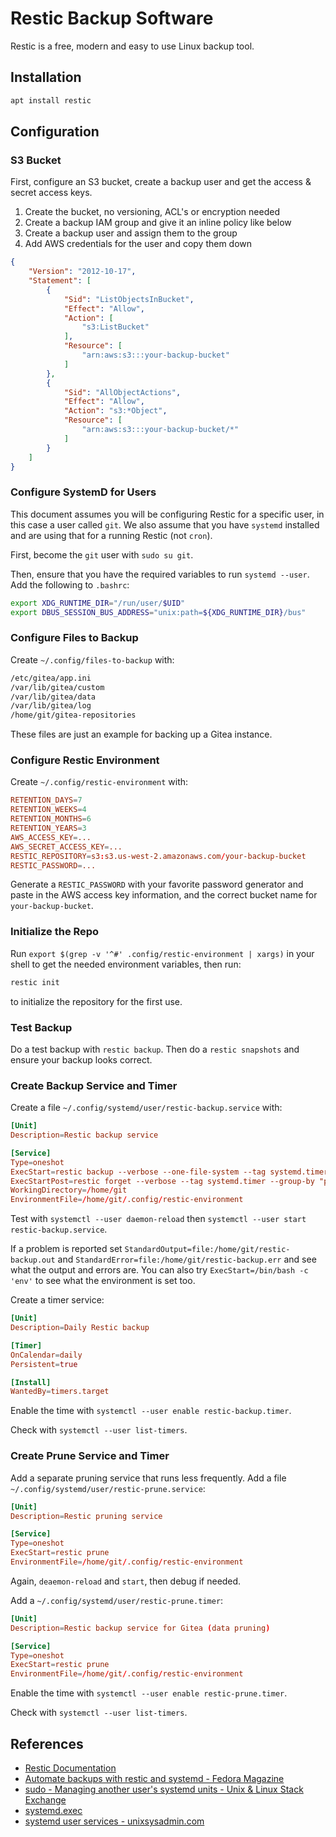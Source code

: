 # Restic Backup Software

Restic is a free, modern and easy to use Linux backup tool.

## Installation

```sh
apt install restic
```

## Configuration

### S3 Bucket

First, configure an S3 bucket, create a backup user and get the access & secret access keys.

1. Create the bucket, no versioning, ACL's or encryption needed
2. Create a backup IAM group and give it an inline policy like below
3. Create a backup user and assign them to the group
4. Add AWS credentials for the user and copy them down

```json
{
    "Version": "2012-10-17",
    "Statement": [
        {
            "Sid": "ListObjectsInBucket",
            "Effect": "Allow",
            "Action": [
                "s3:ListBucket"
            ],
            "Resource": [
                "arn:aws:s3:::your-backup-bucket"
            ]
        },
        {
            "Sid": "AllObjectActions",
            "Effect": "Allow",
            "Action": "s3:*Object",
            "Resource": [
                "arn:aws:s3:::your-backup-bucket/*"
            ]
        }
    ]
}
```

### Configure SystemD for Users

This document assumes you will be configuring Restic for a specific user, in this case a user called `git`.  We also assume that you have `systemd` installed and are using that for a running Restic (not `cron`).

First, become the `git` user with `sudo su git`.

Then, ensure that you have the required variables to run `systemd --user`.  Add the following to `.bashrc`:

```bash
export XDG_RUNTIME_DIR="/run/user/$UID"
export DBUS_SESSION_BUS_ADDRESS="unix:path=${XDG_RUNTIME_DIR}/bus"
```

### Configure Files to Backup

Create `~/.config/files-to-backup` with:

```txt
/etc/gitea/app.ini
/var/lib/gitea/custom
/var/lib/gitea/data
/var/lib/gitea/log
/home/git/gitea-repositories
```

These files are just an example for backing up a Gitea instance.

### Configure Restic Environment

Create `~/.config/restic-environment` with:

```conf
RETENTION_DAYS=7
RETENTION_WEEKS=4
RETENTION_MONTHS=6
RETENTION_YEARS=3
AWS_ACCESS_KEY=...
AWS_SECRET_ACCESS_KEY=...
RESTIC_REPOSITORY=s3:s3.us-west-2.amazonaws.com/your-backup-bucket
RESTIC_PASSWORD=...
```

Generate a `RESTIC_PASSWORD` with your favorite password generator and paste in the AWS access key information, and the correct bucket name for `your-backup-bucket`.

### Initialize the Repo

Run `export $(grep -v '^#' .config/restic-environment | xargs)` in your shell to get the needed environment variables, then run:

```bash
restic init
```

to initialize the repository for the first use.

### Test Backup

Do a test backup with `restic backup`.  Then do a `restic snapshots` and ensure your backup looks correct.

### Create Backup Service and Timer

Create a file `~/.config/systemd/user/restic-backup.service` with:

```conf
[Unit]
Description=Restic backup service

[Service]
Type=oneshot
ExecStart=restic backup --verbose --one-file-system --tag systemd.timer --files-from /home/git/.config/files-to-backup
ExecStartPost=restic forget --verbose --tag systemd.timer --group-by "paths,tags" --keep-daily $RETENTION_DAYS --keep-weekly $RETENTION_WEEKS --keep-monthly $RETENTION_MONTHS --keep-yearly $RETENTION_YEARS
WorkingDirectory=/home/git
EnvironmentFile=/home/git/.config/restic-environment
```

Test with `systemctl --user daemon-reload` then `systemctl --user start restic-backup.service`.

If a problem is reported set `StandardOutput=file:/home/git/restic-backup.out` and `StandardError=file:/home/git/restic-backup.err` and see what the output and errors are.  You can also try `ExecStart=/bin/bash -c 'env'` to see what the environment is set too.

Create a timer service:

```conf
[Unit]
Description=Daily Restic backup

[Timer]
OnCalendar=daily
Persistent=true

[Install]
WantedBy=timers.target
```

Enable the time with `systemctl --user enable restic-backup.timer`.

Check with `systemctl --user list-timers`.

### Create Prune Service and Timer

Add a separate pruning service that runs less frequently.  Add a file `~/.config/systemd/user/restic-prune.service`:

```conf
[Unit]
Description=Restic pruning service

[Service]
Type=oneshot
ExecStart=restic prune
EnvironmentFile=/home/git/.config/restic-environment
```

Again, `deaemon-reload` and `start`, then debug if needed.

Add a `~/.config/systemd/user/restic-prune.timer`:

```conf
[Unit]
Description=Restic backup service for Gitea (data pruning)

[Service]
Type=oneshot
ExecStart=restic prune
EnvironmentFile=/home/git/.config/restic-environment
```

Enable the time with `systemctl --user enable restic-prune.timer`.

Check with `systemctl --user list-timers`.

## References

- [Restic Documentation](https://restic.readthedocs.io/en/stable/index.html)
- [Automate backups with restic and systemd - Fedora Magazine](https://fedoramagazine.org/automate-backups-with-restic-and-systemd/)
- [sudo - Managing another user's systemd units - Unix & Linux Stack Exchange](https://unix.stackexchange.com/questions/245768/managing-another-users-systemd-units/245866#245866)
- [systemd.exec](https://www.freedesktop.org/software/systemd/man/systemd.exec.html)
- [systemd user services - unixsysadmin.com](https://www.unixsysadmin.com/systemd-user-services/)
